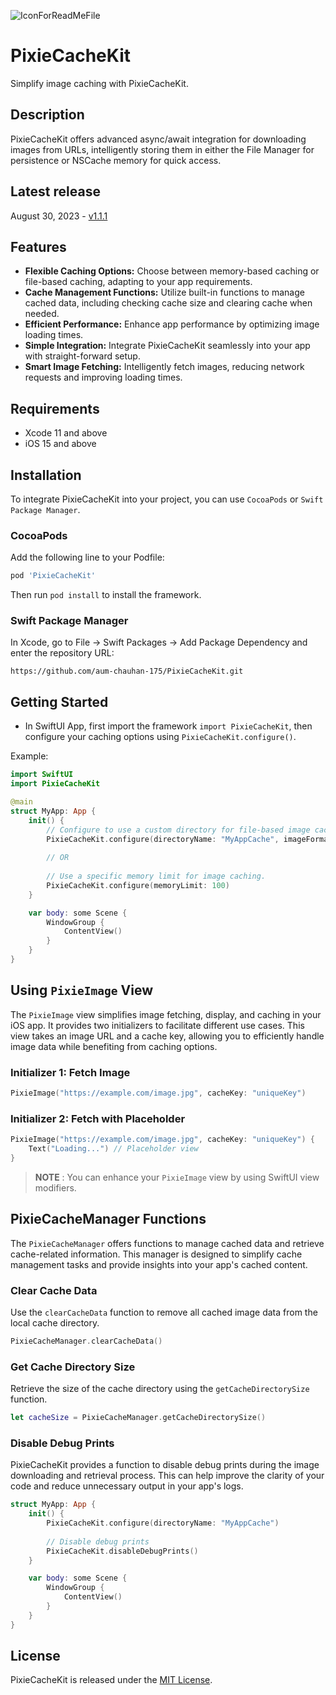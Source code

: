 ![IconForReadMeFile](https://github.com/aum-chauhan-175/PixieCacheKit/assets/83302656/7803d6bb-3890-4d01-bdde-5045994d03d4)
# PixieCacheKit

Simplify image caching with PixieCacheKit.

## Description
PixieCacheKit offers advanced async/await integration for downloading images from URLs, intelligently storing them in either the File Manager for persistence or NSCache memory for quick access. 

## Latest release
August 30, 2023 - [v1.1.1](https://github.com/aum-chauhan-175/PixieCacheKit/releases/tag/1.1.1)

## Features

- **Flexible Caching Options:** Choose between memory-based caching or file-based caching, adapting to your app requirements.
- **Cache Management Functions:** Utilize built-in functions to manage cached data, including checking cache size and clearing cache when needed.
- **Efficient Performance:** Enhance app performance by optimizing image loading times.
- **Simple Integration:** Integrate PixieCacheKit seamlessly into your app with straight-forward setup.
- **Smart Image Fetching:** Intelligently fetch images, reducing network requests and improving loading times.

## Requirements

- Xcode 11 and above
- iOS 15 and above

## Installation

To integrate PixieCacheKit into your project, you can use `CocoaPods` or `Swift Package Manager`.

### CocoaPods

Add the following line to your Podfile:

```ruby
pod 'PixieCacheKit'
```

Then run `pod install` to install the framework.

### Swift Package Manager

In Xcode, go to File -> Swift Packages -> Add Package Dependency and enter the repository URL:

```other
https://github.com/aum-chauhan-175/PixieCacheKit.git
```

## Getting Started

- In SwiftUI App, first import the framework `import PixieCacheKit`, then configure your caching options using `PixieCacheKit.configure()`.

Example:

```swift
import SwiftUI
import PixieCacheKit

@main
struct MyApp: App {
    init() {
        // Configure to use a custom directory for file-based image caching.
        PixieCacheKit.configure(directoryName: "MyAppCache", imageFormat: .jpeg)
      
        // OR 
      
        // Use a specific memory limit for image caching.
        PixieCacheKit.configure(memoryLimit: 100)
    }

    var body: some Scene {
        WindowGroup {
            ContentView()
        }
    }
}
```

## Using `PixieImage` View

The `PixieImage` view simplifies image fetching, display, and caching in your iOS app. It provides two initializers to facilitate different use cases. This view takes an image URL and a cache key, allowing you to efficiently handle image data while benefiting from caching options.

### Initializer 1: Fetch Image

```swift
PixieImage("https://example.com/image.jpg", cacheKey: "uniqueKey")
```

### Initializer 2: Fetch with Placeholder

```swift
PixieImage("https://example.com/image.jpg", cacheKey: "uniqueKey") {
    Text("Loading...") // Placeholder view
}
```

> **NOTE** : You can enhance your `PixieImage` view by using SwiftUI view modifiers.

## PixieCacheManager Functions

The `PixieCacheManager` offers functions to manage cached data and retrieve cache-related information. This manager is designed to simplify cache management tasks and provide insights into your app's cached content.

### Clear Cache Data

Use the `clearCacheData` function to remove all cached image data from the local cache directory.

```swift
PixieCacheManager.clearCacheData()
```

### Get Cache Directory Size

Retrieve the size of the cache directory using the `getCacheDirectorySize` function.

```swift
let cacheSize = PixieCacheManager.getCacheDirectorySize()
```

### Disable Debug Prints

PixieCacheKit provides a function to disable debug prints during the image downloading and retrieval process. This can help improve the clarity of your code and reduce unnecessary output in your app's logs.

```swift
struct MyApp: App {
    init() {
        PixieCacheKit.configure(directoryName: "MyAppCache")
        
        // Disable debug prints
        PixieCacheKit.disableDebugPrints()
    }

    var body: some Scene {
        WindowGroup {
            ContentView()
        }
    }
}
```

## License

PixieCacheKit is released under the [MIT License](LICENSE).
